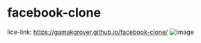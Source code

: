 # facebook-clone
lice-link: https://gamakgrover.github.io/facebook-clone/
![image](https://user-images.githubusercontent.com/90785746/186149182-5c48321e-440f-4197-8661-e5e2b1b2feed.png)
